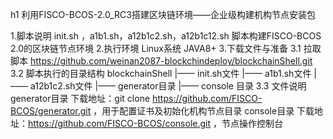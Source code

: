  h1 利用FISCO-BCOS-2.0_RC3搭建区块链环境——企业级构建机构节点安装包

1.脚本说明
init.sh ，a1b1.sh，a12b1c2.sh，a12b1c12.sh 脚本构建FISCO-BCOS 2.0的区块链节点环境
2.执行环境
Linux系统
JAVA8+
3.下载文件与准备
  3.1 拉取脚本
  https://github.com/weinan2087-blockchindeploy/blockchainShell.git
  3.2 脚本执行的目录结构
  blockchainShell
        |—— init.sh文件
        |—— a1b1.sh文件
        |—— a12b1c2.sh文件
        |—— generator目录
        |—— console 目录
   3.3 文件说明
  generator目录
        下载地址：git clone https://github.com/FISCO-BCOS/generator.git  ，用于配置证书及初始化机构节点目录
  console目录
         下载地址：https://github.com/FISCO-BCOS/console.git   ，节点操作控制台
